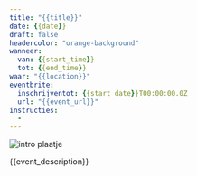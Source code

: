 ```yaml
---
title: "{{title}}"
date: {{date}}
draft: false
headercolor: "orange-background"
wanneer: 
  van: {{start_time}}
  tot: {{end_time}}
waar: "{{location}}"
eventbrite:
  inschrijventot: {{start_date}}T00:00:00.0Z
  url: "{{event_url}}"
instructies:
  - 
---
```


![intro plaatje]({{picture_url}})

{{event_description}}